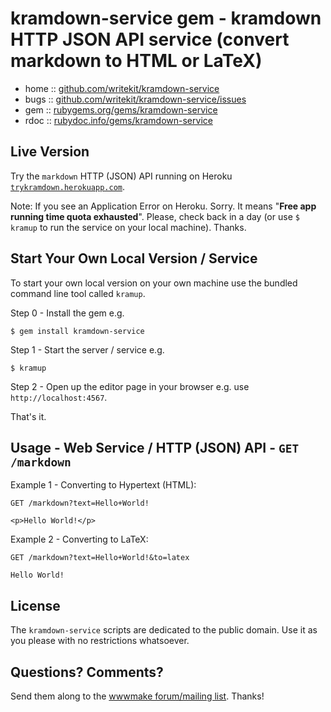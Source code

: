 # kramdown-service gem - kramdown HTTP JSON API service (convert markdown to HTML or LaTeX)

* home  :: [github.com/writekit/kramdown-service](https://github.com/writekit/kramdown-service)
* bugs  :: [github.com/writekit/kramdown-service/issues](https://github.com/writekit/kramdown-service/issues)
* gem   :: [rubygems.org/gems/kramdown-service](https://rubygems.org/gems/kramdown-service)
* rdoc  :: [rubydoc.info/gems/kramdown-service](http://rubydoc.info/gems/kramdown-service)


## Live Version

Try the `markdown` HTTP (JSON) API running
on Heroku [`trykramdown.herokuapp.com`](http://trykramdown.herokuapp.com).

Note: If you see an Application Error on Heroku. Sorry. It means "**Free app running time quota exhausted**".
Please, check back in a day (or use `$ kramup` to run the service on your local machine). Thanks.


## Start Your Own Local Version / Service

To start your own local version on your own machine use the bundled command line tool called `kramup`.

Step 0 - Install the gem e.g.

    $ gem install kramdown-service

Step 1 - Start the server / service e.g.

    $ kramup
    
Step 2 - Open up the editor page in your browser e.g. use `http://localhost:4567`.

That's it. 


## Usage - Web Service / HTTP (JSON) API - `GET /markdown`


Example 1 - Converting to Hypertext (HTML):

    GET /markdown?text=Hello+World!
    
    <p>Hello World!</p>


Example 2 - Converting to LaTeX:

    GET /markdown?text=Hello+World!&to=latex
    
    Hello World!




## License

The `kramdown-service` scripts are dedicated to the public domain.
Use it as you please with no restrictions whatsoever.


## Questions? Comments?

Send them along to the
[wwwmake forum/mailing list](http://groups.google.com/group/wwwmake).
Thanks!

